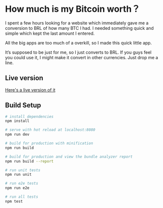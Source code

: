 # How much is my Bitcoin worth？

I spent a few hours looking for a website which immediately gave me a conversion to BRL of how many BTC I had. I needed something quick and simple which kept the last amount I entered.

All the big apps are too much of a overkill, so I made this quick little app.

It’s supposed to be just for me, so I just converts to BRL. If you guys feel you could use it, I might make it convert in other currencies. Just drop me a line.

## Live version

[Here's a live version of it](gcj.io/btc/)


## Build Setup

``` bash
# install dependencies
npm install

# serve with hot reload at localhost:8080
npm run dev

# build for production with minification
npm run build

# build for production and view the bundle analyzer report
npm run build --report

# run unit tests
npm run unit

# run e2e tests
npm run e2e

# run all tests
npm test
```
